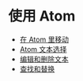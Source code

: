 # 使用 Atom

* [在 Atom 里移动](./moving-in-atom.md)
* [Atom 文本选择](./atom-selections.md)
* [编辑和删除文本](./editing-and-deleting-text.md)
* [查找和替换](./find-and-replace.md)
